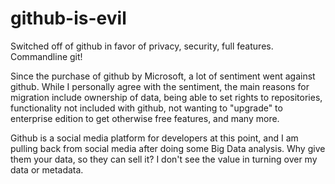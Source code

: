 # github-is-evil
Switched off of github in favor of privacy, security, full features. Commandline git!

Since the purchase of github by Microsoft, a lot of sentiment went against github. While I personally agree with the sentiment, the main reasons for migration include ownership of data, being able to set rights to repositories, functionality not included with github, not wanting to "upgrade" to enterprise edition to get otherwise free features, and many more. 

Github is a social media platform for developers at this point, and I am pulling back from social media after doing some Big Data analysis. Why give them your data, so they can sell it? I don't see the value in turning over my data or metadata.
